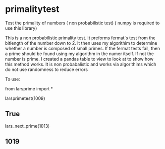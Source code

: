 # primalitytest
Test the primality of numbers ( non probabilistic test)  ( numpy is required to use this library)

This is a non probabilistic primality test. It preforms fermat's test from the bitlength of the number down to 2. 
It then uses my algorithim to determine whether a number is composed of small primes. 
If the fermat tests fail, then a prime should be found using my algorithm in the numer itself. If not the number
is prime. I created a pandas table to view to look at to show how this method works. It is non probabalistic and 
works via algorithims which do not use randomness to reduce errors


To use:

from larsprime import *

larsprimetest(1009)
##  True

lars_next_prime(1013)
##  1019
